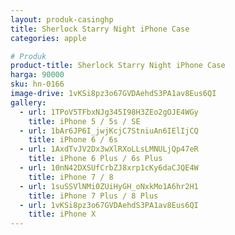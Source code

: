 ```yaml
---
layout: produk-casinghp
title: Sherlock Starry Night iPhone Case
categories: apple

# Produk
product-title: Sherlock Starry Night iPhone Case
harga: 90000
sku: hn-0166
image-drive: 1vKSi8pz3o67GVDAehdS3PA1av8Eus6QI
gallery:
  - url: 1TPoV5TFbxNJg345I98H3ZEo2gOJE4WGy
    title: iPhone 5 / 5s / SE
  - url: 1bAr6JP6I_jwjKcjC7StniuAn6IElIjCQ
    title: iPhone 6 / 6s
  - url: 1AxdTvJV2Dx3wXlRXoLLsLMNULjQp47eR
    title: iPhone 6 Plus / 6s Plus
  - url: 10nN42DXSUfCrbZJ8xrp1cKy6daCJQE4W
    title: iPhone 7 / 8
  - url: 1suSSVlNMi0ZUiHyGH_oNxkMo1A6hr2H1
    title: iPhone 7 Plus / 8 Plus
  - url: 1vKSi8pz3o67GVDAehdS3PA1av8Eus6QI
    title: iPhone X
---
```

